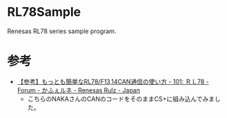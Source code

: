 # RL78Sample
Renesas RL78 series sample program.

# 参考

- [【参考】もっとも簡単なRL78/F13,14CAN通信の使い方 - 101: ＲＬ78 - Forum - かふぇルネ - Renesas Rulz - Japan](https://japan.renesasrulz.com/cafe_rene/f/forum18/3353/rl78-f13-14can/32242#32242)
  - こちらのNAKAさんのCANのコードをそのままCS+に組み込んでみました。
